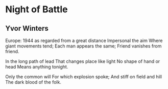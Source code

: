 # Night of Battle
## Yvor Winters
Europe: 1944
as regarded from a great distance
Impersonal the aim
Where giant movements tend;
Each man appears the same;
Friend vanishes from friend.

In the long path of lead
That changes place like light
No shape of hand or head
Means anything tonight.

Only the common will
For which explosion spoke;
And stiff on field and hill
The dark blood of the folk.